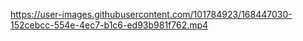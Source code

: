 

https://user-images.githubusercontent.com/101784923/168447030-152cebcc-554e-4ec7-b1c6-ed93b981f762.mp4

